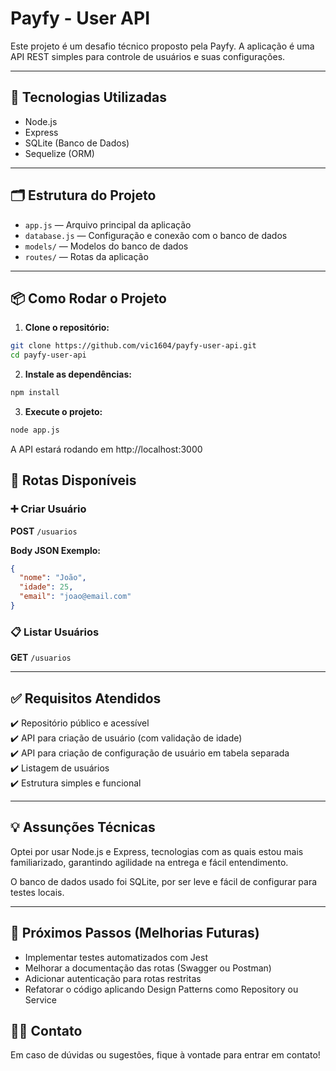 # Payfy - User API

Este projeto é um desafio técnico proposto pela Payfy. A aplicação é uma API REST simples para controle de usuários e suas configurações.

---

## 🔧 Tecnologias Utilizadas

- Node.js
- Express
- SQLite (Banco de Dados)
- Sequelize (ORM)

---

## 🗂️ Estrutura do Projeto

- `app.js` — Arquivo principal da aplicação
- `database.js` — Configuração e conexão com o banco de dados
- `models/` — Modelos do banco de dados
- `routes/` — Rotas da aplicação

---

## 📦 Como Rodar o Projeto

1. **Clone o repositório:**

```bash
git clone https://github.com/vic1604/payfy-user-api.git
cd payfy-user-api
```

2. **Instale as dependências:**

```bash
npm install
```

3. **Execute o projeto:**

```bash
node app.js
```
A API estará rodando em http://localhost:3000

## 📌 Rotas Disponíveis

### ➕ Criar Usuário  
**POST** `/usuarios`  

**Body JSON Exemplo:**  

```json
{
  "nome": "João",
  "idade": 25,
  "email": "joao@email.com"
}
```

### 📋 Listar Usuários  
**GET** `/usuarios`  

---

## ✅ Requisitos Atendidos

✔️ Repositório público e acessível  
✔️ API para criação de usuário (com validação de idade)  
✔️ API para criação de configuração de usuário em tabela separada  
✔️ Listagem de usuários  
✔️ Estrutura simples e funcional  

---

## 💡 Assunções Técnicas

Optei por usar Node.js e Express, tecnologias com as quais estou mais familiarizado, garantindo agilidade na entrega e fácil entendimento.

O banco de dados usado foi SQLite, por ser leve e fácil de configurar para testes locais.


---

## 🧪 Próximos Passos (Melhorias Futuras)

- Implementar testes automatizados com Jest  
- Melhorar a documentação das rotas (Swagger ou Postman)  
- Adicionar autenticação para rotas restritas  
- Refatorar o código aplicando Design Patterns como Repository ou Service  

## 🙋‍♂️ Contato

Em caso de dúvidas ou sugestões, fique à vontade para entrar em contato!

